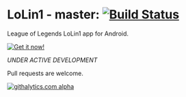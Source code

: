LoLin1 - master: [![Build Status](https://travis-ci.org/Stoyicker/LoLin1.svg?branch=master)](https://travis-ci.org/Stoyicker/LoLin1)
======

League of Legends LoLin1 app for Android.

[![Get it now!](http://developer.android.com/images/brand/en_generic_rgb_wo_60.png "Get it now!")](https://play.google.com/store/apps/details?id=org.jorge.lolin1)

*UNDER ACTIVE DEVELOPMENT*

Pull requests are welcome.

[![githalytics.com alpha](https://cruel-carlota.pagodabox.com/12e1dcb28e743d5c7e49e6645c60a175 "githalytics.com")](http://githalytics.com/Stoyicker/LoLin1)
